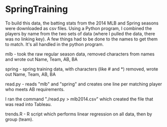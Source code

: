 # SpringTraining

To build this data, the batting stats from the 2014 MLB and Spring seasons were downloaded as csv files. Using a Python program, 
I combined the players by name from the two sets of data (where I pulled the data, there was no linking key). A few things had 
to be done to the names to get them to match. It's all handled in the python program. 

mlb - took the raw regular season data, removed characters from names and wrote out Name, Team, AB, BA

spring - spring training data, with characters (like # and *) removed, wrote out Name, Team, AB, BA

read.py - reads "mlb" and "spring" and creates one line per matching player who meets AB requirements.

I ran the command "./read.py > mlb2014.csv" which created the file that was read into Tableau. 

trends.R - R script which performs linear regression on all data, then by group (team). 
